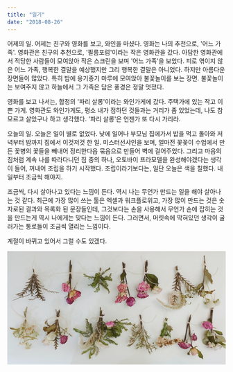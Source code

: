 ```yaml
---
title: "일기"
date: "2018-08-26"
---
```


어제의 일. 어제는 친구와 영화를 보고, 와인을 마셨다. 영화는 나의 추천으로, '어느 가족'. 영화관은 친구의 추천으로, '필름포럼'이라는 작은 영화관을 갔다. 아담한 영화관에서 적당한 사람들이 모여앉아 작은 스크린을 보며 '어느 가족'을 보았다. 피로 엮이지 않은 어느 가족, 행복한 결말을 예상했지만 그리 행복한 결말은 아니었다. 하지만 아름다운 장면들이 많았다. 특히 밤에 옹기종기 마루에 모여앉아 불꽃놀이를 보는 장면. 불꽃놀이는 보여주지 않고 하늘에서 그 가족은 담은 풍경은 정말 멋졌다.

영화를 보고 나서는, 합정의 '파리 살롱'이라는 와인가게에 갔다. 주택가에 있는 작고 이쁜 가게. 영화관도 와인가게도, 평소 내가 접하던 것들과는 거리가 좀 있었는데, 나도 참 모르고 살았구나 하고 생각했다. '파리 살롱'은 언젠가 또 다시 가리라.

오늘의 일. 오늘은 일이 별로 없었다. 낮에 일어나 부모님 집에가서 밥을 먹고 돌아와 저녁부터 밤까지 집에서 이것저것 한 일. 미스터선샤인을 보며, 얼마전 꽃꽂이 수업에서 만든 꽃병의 꽃들을 빼내어 정리한다음 묶음으로 만들어 벽에 걸어주었다. 그리고 마음의 짐처럼 계속 나를 따라다니던 짐 중의 하나, 오토바이 프라모델을 완성해야겠다는 생각이 들어, 꺼내어 조립을 하기 시작했다. 조립이라기보다는, 일단 오늘은 색을 칠했다. 내일부터 조금씩 해야지.

조금씩, 다시 살아나고 있다는 느낌이 든다. 역시 나는 무언가 만드는 일을 해야 살아나는 것 같다. 최근에 가장 많이 쓰는 툴은 엑셀과 워크플로위고, 가장 많이 만드는 것은 숫자로된 결과와 목록화 된 문장들인데, 그것보다는 손을 사용해서 무언가 손에 잡히는 것을 만드는게 역시 나에게는 맞다는 느낌이 든다. 그러면서, 머릿속에 막혀있던 생각이 굴러가는 통로들이 조금씩 열리는 느낌이다.

계절이 바뀌고 있어서 그럴 수도 있겠다.

![](/photo/diary/2018-08-26-일기.jpg)